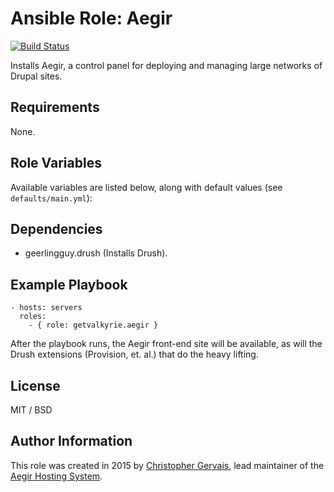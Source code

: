 # Ansible Role: Aegir

[![Build Status](https://travis-ci.org/getvalkyrie/ansible-aegir.svg?branch=master)](https://travis-ci.org/getvalkyrie/ansible-aegir)

Installs Aegir, a control panel for deploying and managing large networks of Drupal sites.

## Requirements

None.

## Role Variables

Available variables are listed below, along with default values (see `defaults/main.yml`):


## Dependencies

  - geerlingguy.drush (Installs Drush).

## Example Playbook

    - hosts: servers
      roles:
        - { role: getvalkyrie.aegir }

After the playbook runs, the Aegir front-end site will be available, as will
the Drush extensions (Provision, et. al.) that do the heavy lifting.

## License

MIT / BSD

## Author Information

This role was created in 2015 by [Christopher Gervais](http://ergonlogic.com/), lead maintainer of the [Aegir Hosting System](http://www.aegirproject.org).
